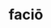 ---
title: faciō
meaning: to do, make
ch: ten
pos: verb
inf: facere
secondppstem: fac
infend: ere
conjugation: third
derivatives: manufacture, effect, confection
allmeanings: yes
f1: yes
f: yes
---